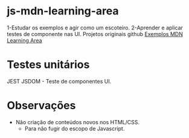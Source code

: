 # js-mdn-learning-area

1-Estudar os exemplos e agir como um escoteiro.
2-Aprender e aplicar testes de componente nas UI.
Projetos originais github [Exemplos MDN Learning Area](https://github.com/mdn/learning-area)

# Testes unitários
JEST
JSDOM - Teste de componentes UI.

# Observações 
* Não criação de conteúdos novos nos HTML/CSS.
    * Para não fugir do escopo de Javascript.